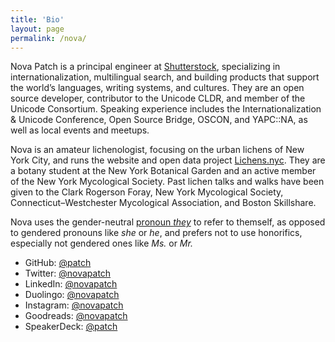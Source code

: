 ```yaml
---
title: 'Bio'
layout: page
permalink: /nova/
---
```


Nova Patch is a principal engineer at
[Shutterstock](http://www.shutterstock.com/), specializing in
internationalization, multilingual search, and building products that support
the world’s languages, writing systems, and cultures. They are an open source
developer, contributor to the Unicode CLDR, and member of the Unicode
Consortium. Speaking experience includes the Internationalization & Unicode
Conference, Open Source Bridge, OSCON, and YAPC::NA, as well as local events and
meetups.

Nova is an amateur lichenologist, focusing on the urban lichens of New York
City, and runs the website and open data project
[Lichens.nyc](http://lichens.nyc/). They are a botany student at the New York
Botanical Garden and an active member of the New York Mycological Society.
Past lichen talks and walks have been given to the Clark Rogerson Foray, New
York Mycological Society, Connecticut–Westchester Mycological Association, and
Boston Skillshare.

Nova uses the gender-neutral [pronoun *they*](http://pronoun.is/they) to refer
to themself, as opposed to gendered pronouns like *she* or *he*, and prefers not
to use honorifics, especially not gendered ones like *Ms.* or *Mr.*

* GitHub: [@patch](https://github.com/patch)
* Twitter: [@novapatch](https://twitter.com/novapatch)
* LinkedIn: [@novapatch](https://www.linkedin.com/in/novapatch)
* Duolingo: [@novapatch](https://www.duolingo.com/novapatch)
* Instagram: [@novapatch](https://www.instagram.com/novapatch/)
* Goodreads: [@novapatch](https://www.goodreads.com/novapatch)
* SpeakerDeck: [@patch](https://speakerdeck.com/patch)
